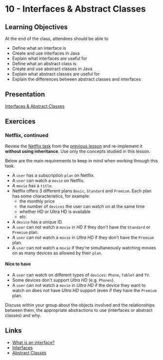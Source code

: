 # 10 - Interfaces & Abstract Classes

<Teacher name="Faiçal"></Teacher>

## Learning Objectives

At the end of the class, attendees should be able to

- Define what an interface is
- Create and use interfaces in Java
- Explain what interfaces are useful for
- Define what an abstract class is
- Create and use abstract classes in Java
- Explain what abstract classes are useful for
- Explain the differences between abstract classes and interfaces

## Presentation

[Interfaces & Abstract Classes](https://speakerdeck.com/ftchirou/interfaces-and-abstract-classes-in-java)

## Exercices

### Netflix, continued

Review the [Netflix task](https://redi-j2.netlify.com/lessons/09-interitance.html#inheritance) from the [previous lesson](https://redi-j2.netlify.com/lessons/09-interitance.html) and re-implement it **without using inheritance**. Use only the concepts studied in this lesson.

Below are the main requirements to keep in mind when working through this task.

- A `user` has a subscription `plan` on Netflix.
- A `user` can watch a `movie` on Netflix.
- A `movie` has a `title`.
- Netflix offers 3 different plans `Basic`, `Standard` and `Premium`. Each plan has some characteristics, for example: 
    - the  monthly price
    - the number of `devices` the user can watch on at the same time
    - whether HD or Ultra HD is available
    - etc.
- A `device` has a unique ID.
- A `user` can not watch a `movie` in *HD* if they don't have the `Standard` or `Premium` plan.
- A `user` can not watch a `movie` in *Ultra HD* if they don't have the `Premium` plan.
- A `user` can not watch a `movie` if they're simultaneously watching movies on as many devices as allowed by their `plan`.

#### Nice to have

- A `user` can watch on different types of `devices`: `Phone`, `Tablet` and `TV`.
- Some devices don't support *Ultra HD* (e.g. `Phones`).
- A `user` can not watch a `movie` in *Ultra HD* if the device they want to watch on does not have *Ultra HD* support (even if they have the `Premium` plan.

Discuss within your group about the objects involved and the relationships between them, the appropriate abstractions to use (interfaces or abstract classes) and why.

## Links

- [What is an interface?](https://docs.oracle.com/javase/tutorial/java/concepts/interface.html)
- [Interfaces](https://docs.oracle.com/javase/tutorial/java/IandI/createinterface.html)
- [Abstract Classes](https://docs.oracle.com/javase/tutorial/java/IandI/abstract.html)
